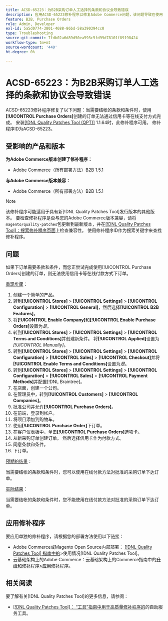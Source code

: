 ```yaml
---
title: ACSD-65223：为B2B采购订单人工选择的条款和协议会导致错误
description: 应用ACSD-65223修补程序以修复Adobe Commerce问题，该问题导致在使用[!UICONTROL Purchase Orders]创建的订单无法通过在线支付方式（如信用卡）完成，因为结账需要条款和条件。
feature: B2B, Purchase Orders
role: Admin, Developer
exl-id: 5a5d0774-3801-4688-86bd-58a390394cc0
type: Troubleshooting
source-git-commit: 7fdb02a6d89d50ea593c5fd99d78101f89198424
workflow-type: tm+mt
source-wordcount: '440'
ht-degree: 0%

---
```


# ACSD-65223：为B2B采购订单人工选择的条款和协议会导致错误

ACSD-65223修补程序修复了以下问题：当需要结帐的条款和条件时，使用&#x200B;**[!UICONTROL Purchase Orders]**&#x200B;创建的订单无法通过信用卡等在线支付方式完成。 安装[[!DNL Quality Patches Tool (QPT)]](/help/tools/quality-patches-tool/quality-patches-tool-to-self-serve-quality-patches.md) 1.1.64时，此修补程序可用。 修补程序ID为ACSD-65223。

## 受影响的产品和版本

**为Adobe Commerce版本创建了修补程序：**

* Adobe Commerce（所有部署方法）B2B 1.5.1

**与Adobe Commerce版本兼容：**

* Adobe Commerce（所有部署方法）B2B 1.5.1

>[!NOTE]
>
>该修补程序可能适用于具有新[!DNL Quality Patches Tool]发行版本的其他版本。 要检查修补程序是否与您的Adobe Commerce版本兼容，请将`magento/quality-patches`包更新到最新版本，并在[[!DNL Quality Patches Tool]：搜索修补程序页面](https://experienceleague.adobe.com/tools/commerce-quality-patches/index.html?lang=zh-Hans)上检查兼容性。 使用修补程序ID作为搜索关键字来查找修补程序。

## 问题

如果下订单需要条款和条件，而您正尝试完成使用[!UICONTROL Purchase Orders]创建的订单，则无法使用信用卡等在线付款方式下订单。

<u>重现步骤</u>：

1. 创建一个简单的产品。
1. 转到&#x200B;**[!UICONTROL Stores]** > **[!UICONTROL Settings]** > **[!UICONTROL Configuration]** > **[!UICONTROL General]**，然后选择&#x200B;**[!UICONTROL B2B Features]**。
1. 将&#x200B;**[!UICONTROL Enable Company]**&#x200B;和&#x200B;**[!UICONTROL Enable Purchase Orders]**&#x200B;设置为&#x200B;*是*。
1. 转到&#x200B;**[!UICONTROL Stores]** > **[!UICONTROL Settings]** > **[!UICONTROL Terms and Conditions]**&#x200B;并创建新条件。 将&#x200B;**[!UICONTROL Applied]**&#x200B;设置为&#x200B;*[!UICONTROL Manually]*。
1. 转到&#x200B;**[!UICONTROL Stores]** > **[!UICONTROL Settings]** > **[!UICONTROL Configuration]** > **[!UICONTROL Sales]** > **[!UICONTROL Checkout]**&#x200B;并将&#x200B;**[!UICONTROL Enable Terms and Conditions]**&#x200B;设置为&#x200B;*是*。
1. 转到&#x200B;**[!UICONTROL Stores]** > **[!UICONTROL Settings]** > **[!UICONTROL Configuration]** > **[!UICONTROL Sales]** > **[!UICONTROL Payment Methods]**&#x200B;并配置[!DNL Braintree]。
1. 在店面，创建一个公司。
1. 在管理员中，转到&#x200B;**[!UICONTROL Customers]** > **[!UICONTROL Companies]**。
1. 批准公司并允许&#x200B;**[!UICONTROL Purchase Orders]**。
1. 在前端，登录到帐户。
1. 将项目添加到购物车。
1. 使用&#x200B;**[!UICONTROL Purchase Order]**&#x200B;下订单。
1. 在客户仪表板中，单击&#x200B;**[!UICONTROL Purchase Orders]**&#x200B;选项卡。
1. 从新采购订单创建订单。 然后选择信用卡作为付款方式。
1. 同意条款和条件。
1. 下订单。

<u>预期的结果</u>：

当需要结帐的条款和条件时，您可以使用在线付款方法对批准的采购订单下达订单。

<u>实际结果</u>：

当需要结帐的条款和条件时，您不能使用在线付款方法对批准的采购订单下达订单。

## 应用修补程序

要应用单独的修补程序，请根据您的部署方法使用以下链接：

* Adobe Commerce或Magento Open Source内部部署： [[!DNL Quality Patches Tool] 指南中的](/help/tools/quality-patches-tool/usage.md)>使用情况[!DNL Quality Patches Tool]。
* 云基础架构上的Adobe Commerce：云基础架构上的Commerce指南中的[升级和修补程序>应用修补程序](https://experienceleague.adobe.com/docs/commerce-cloud-service/user-guide/develop/upgrade/apply-patches.html?lang=zh-Hans)。

## 相关阅读

要了解有关[!DNL Quality Patches Tool]的更多信息，请参阅：

* [[!DNL Quality Patches Tool]： “工具”指南中用于高质量修补程序的](/help/tools/quality-patches-tool/quality-patches-tool-to-self-serve-quality-patches.md)的自助服务工具。
